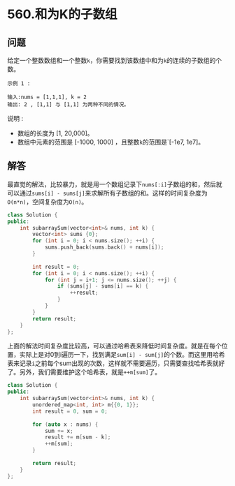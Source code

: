 # 560.和为K的子数组

## 问题
给定一个整数数组和一个整数`k`，你需要找到该数组中和为`k`的连续的子数组的个数。

```
示例 1 :

输入:nums = [1,1,1], k = 2
输出: 2 , [1,1] 与 [1,1] 为两种不同的情况。
```

说明 :
- 数组的长度为 [1, 20,000]。
- 数组中元素的范围是 [-1000, 1000] ，且整数`k`的范围是`[-1e7, 1e7]。

## 解答
最直觉的解法，比较暴力，就是用一个数组记录下`nums[:i]`子数组的和，然后就可以通过`sums[i] - sums[j]`来求解所有子数组的和。这样的时间复杂度为`O(n*n)`，空间复杂度为`O(n)`。

```C++
class Solution {
public:
    int subarraySum(vector<int>& nums, int k) {
        vector<int> sums {0};
        for (int i = 0; i < nums.size(); ++i) {
            sums.push_back(sums.back() + nums[i]);
        }
        
        int result = 0;
        for (int i = 0; i < nums.size(); ++i) {
            for (int j = i+1; j <= nums.size(); ++j) {
                if (sums[j] - sums[i] == k) {
                    ++result;
                }
            }
        }
        return result;
    }
};
```

上面的解法时间复杂度比较高，可以通过哈希表来降低时间复杂度。就是在每个位置，实际上是对0到i遍历一下，找到满足`sum[i] - sum[j]`的个数。而这里用哈希表来记录`i`之前每个sum出现的次数，这样就不需要遍历，只需要查找哈希表就好了。另外，我们需要维护这个哈希表，就是`++m[sum]`了。

```C++
class Solution {
public:
    int subarraySum(vector<int>& nums, int k) {
        unordered_map<int, int> m{{0, 1}};
        int result = 0, sum = 0;
        
        for (auto x : nums) {
            sum += x;
            result += m[sum - k];
            ++m[sum];
        }
        
        return result;
    }
};
```